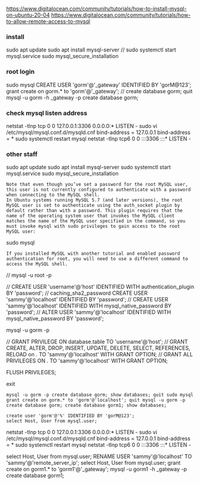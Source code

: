 https://www.digitalocean.com/community/tutorials/how-to-install-mysql-on-ubuntu-20-04
https://www.digitalocean.com/community/tutorials/how-to-allow-remote-access-to-mysql

### install
sudo apt update
sudo apt install mysql-server
// sudo systemctl start mysql.service
sudo mysql_secure_installation

### root login
sudo mysql
CREATE USER 'gorm'@'_gateway' IDENTIFIED BY 'gorM@123';
grant create on gorm.* to 'gorm'@'_gateway';
// create database gorm;
quit
mysql -u gorm -h _gateway -p
create database gorm;

### check mysql listen address
netstat -tlnp
tcp        0      0 127.0.0.1:3306          0.0.0.0:*               LISTEN      -
sudo vi /etc/mysql/mysql.conf.d/mysqld.cnf
bind-address            = 127.0.0.1
bind-address            = *
sudo systemctl restart mysql
netstat -tlnp
tcp6       0      0 :::3306                 :::*                    LISTEN      -

### other staff
sudo apt update
sudo apt install mysql-server
sudo systemctl start mysql.service
sudo mysql_secure_installation

```
Note that even though you’ve set a password for the root MySQL user, this user is not currently configured to authenticate with a password when connecting to the MySQL shell.
In Ubuntu systems running MySQL 5.7 (and later versions), the root MySQL user is set to authenticate using the auth_socket plugin by default rather than with a password. This plugin requires that the name of the operating system user that invokes the MySQL client matches the name of the MySQL user specified in the command, so you must invoke mysql with sudo privileges to gain access to the root MySQL user:
```
sudo mysql

```
If you installed MySQL with another tutorial and enabled password authentication for root, you will need to use a different command to access the MySQL shell. 
```
// mysql -u root -p

// CREATE USER 'username'@'host' IDENTIFIED WITH authentication_plugin BY 'password';
// caching_sha2_password
CREATE USER 'sammy'@'localhost' IDENTIFIED BY 'password';
// CREATE USER 'sammy'@'localhost' IDENTIFIED WITH mysql_native_password BY 'password';
// ALTER USER 'sammy'@'localhost' IDENTIFIED WITH mysql_native_password BY 'password';

mysql -u gorm -p

// GRANT PRIVILEGE ON database.table TO 'username'@'host';
// GRANT CREATE, ALTER, DROP, INSERT, UPDATE, DELETE, SELECT, REFERENCES, RELOAD on *.* TO 'sammy'@'localhost' WITH GRANT OPTION;
// GRANT ALL PRIVILEGES ON *.* TO 'sammy'@'localhost' WITH GRANT OPTION;

FLUSH PRIVILEGES;

exit

``
mysql -u gorm -p
create database gorm;
show databases;
quit
sudo mysql
grant create on gorm.* to 'gorm'@'localhost';
quit
mysql -u gorm -p
create database gorm;
create database gorm1;
show databases;
``

```
create user 'gorm'@'%' IDENTIFIED BY 'gorM@123';
select Host, User from mysql.user;
```

netstat -tlnp
tcp        0      0 127.0.0.1:3306          0.0.0.0:*               LISTEN      -
sudo vi /etc/mysql/mysql.conf.d/mysqld.cnf
bind-address            = 127.0.0.1
bind-address            = *
sudo systemctl restart mysql
netstat -tlnp
tcp6       0      0 :::3306                 :::*                    LISTEN      -

select Host, User from mysql.user;
RENAME USER 'sammy'@'localhost' TO 'sammy'@'remote_server_ip';
select Host, User from mysql.user;
grant create on gorm1.* to 'gorm1'@'_gateway';
mysql -u gorm1 -h _gateway -p
create database gorm1;
